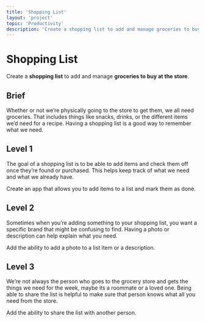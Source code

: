```yaml
---
title: 'Shopping List'
layout: 'project'
topic: 'Productivity'
description: 'Create a shopping list to add and manage groceries to buy at the store.'
---
```



# Shopping List

Create a <strong className="color-blue">shopping list</strong> to add and manage <strong className="color-purple">groceries to buy at the store</strong>.

## Brief

Whether or not we’re physically going to the store to get them, we all need groceries. That includes things like snacks, drinks, or the different items we’d need for a recipe. Having a shopping list is a good way to remember what we need.

## Level 1

The goal of a shopping list is to be able to add items and check them off once they’re found or purchased. This helps keep track of what we need and what we already have.

Create an app that allows you to add items to a list and mark them as done.

## Level 2

Sometimes when you’re adding something to your shopping list, you want a specific brand that might be confusing to find. Having a photo or description can help explain what you need.

Add the ability to add a photo to a list item or a description.

## Level 3

We’re not always the person who goes to the grocery store and gets the things we need for the week, maybe its a roommate or a loved one. Being able to share the list is helpful to make sure that person knows what all you need from the store.

Add the ability to share the list with another person.


